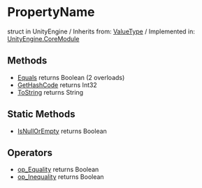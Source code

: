 # PropertyName
struct in UnityEngine
 / Inherits from: <a href="https://docs.unity3d.com/6000.0/Documentation/ScriptReference/ValueType.html">ValueType</a> / Implemented in: <a href="https://docs.unity3d.com/6000.0/Documentation/ScriptReference/UnityEngine.CoreModule.html">UnityEngine.CoreModule</a>
## Methods
- <a href="https://docs.unity3d.com/6000.0/Documentation/ScriptReference/PropertyName.Equals.html">Equals</a> returns Boolean (2 overloads)
- <a href="https://docs.unity3d.com/6000.0/Documentation/ScriptReference/PropertyName.GetHashCode.html">GetHashCode</a> returns Int32
- <a href="https://docs.unity3d.com/6000.0/Documentation/ScriptReference/PropertyName.ToString.html">ToString</a> returns String
## Static Methods
- <a href="https://docs.unity3d.com/6000.0/Documentation/ScriptReference/PropertyName.IsNullOrEmpty.html">IsNullOrEmpty</a> returns Boolean
## Operators
- <a href="https://docs.unity3d.com/6000.0/Documentation/ScriptReference/PropertyName.op_Equality.html">op_Equality</a> returns Boolean
- <a href="https://docs.unity3d.com/6000.0/Documentation/ScriptReference/PropertyName.op_Inequality.html">op_Inequality</a> returns Boolean
